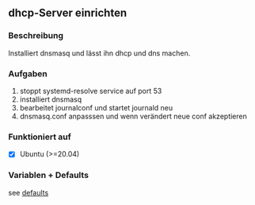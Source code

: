 ## dhcp-Server einrichten

### Beschreibung
Installiert dnsmasq und lässt ihn dhcp und dns machen.

### Aufgaben
1. stoppt systemd-resolve service auf port 53
1. installiert dnsmasq
1. bearbeitet journalconf und startet journald neu
1. dnsmasq.conf anpasssen und wenn verändert neue conf akzeptieren

### Funktioniert auf
- [x] Ubuntu (>=20.04)

### Variablen + Defaults
see [defaults](./defaults/main.yml)
